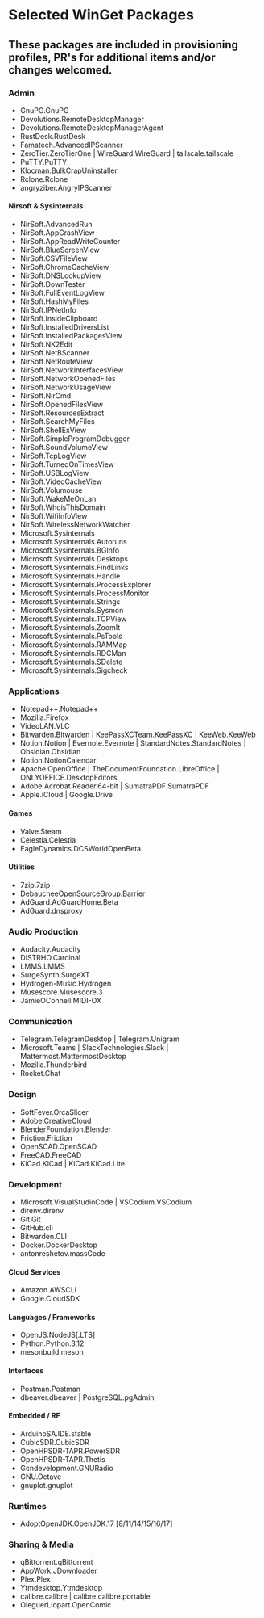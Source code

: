 # Selected WinGet Packages

## These packages are included in provisioning profiles, PR's for additional items and/or changes welcomed.

### Admin

- GnuPG.GnuPG
- Devolutions.RemoteDesktopManager
- Devolutions.RemoteDesktopManagerAgent
- RustDesk.RustDesk
- Famatech.AdvancedIPScanner
- ZeroTier.ZeroTierOne | WireGuard.WireGuard | tailscale.tailscale
- PuTTY.PuTTY
- Klocman.BulkCrapUninstaller
- Rclone.Rclone
- angryziber.AngryIPScanner

#### Nirsoft & Sysinternals

- NirSoft.AdvancedRun
- NirSoft.AppCrashView
- NirSoft.AppReadWriteCounter
- NirSoft.BlueScreenView
- NirSoft.CSVFileView
- NirSoft.ChromeCacheView
- NirSoft.DNSLookupView
- NirSoft.DownTester
- NirSoft.FullEventLogView
- NirSoft.HashMyFiles
- NirSoft.IPNetInfo
- NirSoft.InsideClipboard
- NirSoft.InstalledDriversList
- NirSoft.InstalledPackagesView
- NirSoft.NK2Edit
- NirSoft.NetBScanner
- NirSoft.NetRouteView
- NirSoft.NetworkInterfacesView
- NirSoft.NetworkOpenedFiles
- NirSoft.NetworkUsageView
- NirSoft.NirCmd
- NirSoft.OpenedFilesView
- NirSoft.ResourcesExtract
- NirSoft.SearchMyFiles
- NirSoft.ShellExView
- NirSoft.SimpleProgramDebugger
- NirSoft.SoundVolumeView
- NirSoft.TcpLogView
- NirSoft.TurnedOnTimesView
- NirSoft.USBLogView
- NirSoft.VideoCacheView
- NirSoft.Volumouse
- NirSoft.WakeMeOnLan
- NirSoft.WhoisThisDomain
- NirSoft.WifiInfoView
- NirSoft.WirelessNetworkWatcher
- Microsoft.Sysinternals
- Microsoft.Sysinternals.Autoruns
- Microsoft.Sysinternals.BGInfo
- Microsoft.Sysinternals.Desktops
- Microsoft.Sysinternals.FindLinks
- Microsoft.Sysinternals.Handle
- Microsoft.Sysinternals.ProcessExplorer
- Microsoft.Sysinternals.ProcessMonitor
- Microsoft.Sysinternals.Strings
- Microsoft.Sysinternals.Sysmon
- Microsoft.Sysinternals.TCPView
- Microsoft.Sysinternals.ZoomIt
- Microsoft.Sysinternals.PsTools
- Microsoft.Sysinternals.RAMMap
- Microsoft.Sysinternals.RDCMan
- Microsoft.Sysinternals.SDelete
- Microsoft.Sysinternals.Sigcheck

### Applications

- Notepad++.Notepad++
- Mozilla.Firefox
- VideoLAN.VLC
- Bitwarden.Bitwarden | KeePassXCTeam.KeePassXC | KeeWeb.KeeWeb
- Notion.Notion | Evernote.Evernote | StandardNotes.StandardNotes | Obsidian.Obsidian
- Notion.NotionCalendar
- Apache.OpenOffice | TheDocumentFoundation.LibreOffice | ONLYOFFICE.DesktopEditors
- Adobe.Acrobat.Reader.64-bit | SumatraPDF.SumatraPDF
- Apple.iCloud | Google.Drive

#### Games

- Valve.Steam
- Celestia.Celestia
- EagleDynamics.DCSWorldOpenBeta

#### Utilities

- 7zip.7zip
- DebaucheeOpenSourceGroup.Barrier
- AdGuard.AdGuardHome.Beta
- AdGuard.dnsproxy

### Audio Production

- Audacity.Audacity
- DISTRHO.Cardinal
- LMMS.LMMS
- SurgeSynth.SurgeXT
- Hydrogen-Music.Hydrogen
- Musescore.Musescore.3
- JamieOConnell.MIDI-OX

### Communication

- Telegram.TelegramDesktop | Telegram.Unigram
- Microsoft.Teams | SlackTechnologies.Slack | Mattermost.MattermostDesktop
- Mozilla.Thunderbird
- Rocket.Chat

### Design
- SoftFever.OrcaSlicer
- Adobe.CreativeCloud
- BlenderFoundation.Blender
- Friction.Friction
- OpenSCAD.OpenSCAD
- FreeCAD.FreeCAD
- KiCad.KiCad | KiCad.KiCad.Lite

### Development

- Microsoft.VisualStudioCode | VSCodium.VSCodium
- direnv.direnv
- Git.Git
- GitHub.cli
- Bitwarden.CLI
- Docker.DockerDesktop
- antonreshetov.massCode

#### Cloud Services

- Amazon.AWSCLI
- Google.CloudSDK

#### Languages / Frameworks

- OpenJS.NodeJS[.LTS]
- Python.Python.3.12
- mesonbuild.meson

#### Interfaces

- Postman.Postman
- dbeaver.dbeaver | PostgreSQL.pgAdmin

#### Embedded / RF

- ArduinoSA.IDE.stable
- CubicSDR.CubicSDR
- OpenHPSDR-TAPR.PowerSDR
- OpenHPSDR-TAPR.Thetis
- Gcndevelopment.GNURadio
- GNU.Octave
- gnuplot.gnuplot

### Runtimes

- AdoptOpenJDK.OpenJDK.17 [8/11/14/15/16/17]

### Sharing & Media

- qBittorrent.qBittorrent
- AppWork.JDownloader
- Plex.Plex
- Ytmdesktop.Ytmdesktop
- calibre.calibre | calibre.calibre.portable
- OleguerLlopart.OpenComic